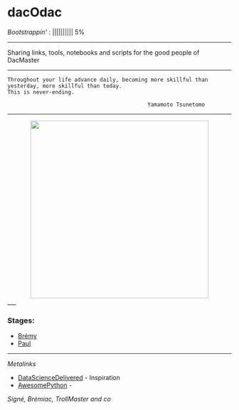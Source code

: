 # dacOdac

*Bootstrappin'*  :
|||||||||| 5%

___

Sharing links, tools, notebooks and scripts for the good people of DacMaster
___

    Throughout your life advance daily, becoming more skillful than yesterday, more skillful than today.
    This is never-ending.

                                                Yamamoto Tsunetomo
___
<center>
<img src="http://octodex.github.com/images/dojocat.jpg" width="400">
</center>
___


### Stages:
* [Brémy](https://imgflip.com/readImage?iid=9310200)
* [Paul](https://github.com/ottoMatt/dacOdac/blob/master/alpaca/alpaca.md)

___

*Metalinks*
* [DataScienceDelivered](https://github.com/ianozsvald/data_science_delivered/blob/master/README.md) - Inspiration
* [AwesomePython](https://github.com/vinta/awesome-python) -


*Signé, Brémiac, TrollMaster and co <insert here your name>*
